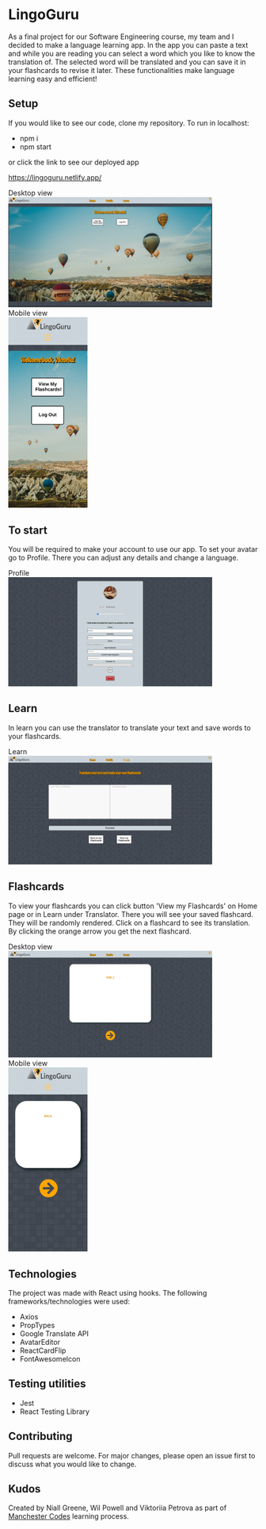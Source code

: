 # LingoGuru

As a final project for our Software Engineering course, my team and I decided to make a language learning app.
In the app you can paste a text and while you are reading you can select a word which you like to know the translation of. The selected word will be translated and you can save it in your flashcards to revise it later.
These functionalities make language learning easy and efficient!

## Setup

If you would like to see our code, clone my repository. To run in localhost:
- npm i
- npm start

or click the link to see our deployed app

https://lingoguru.netlify.app/

<p float="left">
    <div>Desktop view</div>
    <img src="./src/styles/Home.png" width="412" />
    <div>Mobile view</div>
    <img src="./src/styles/Home-mobile.png" width="160" />
</p>

## To start

You will be required to make your account to use our app. To set your avatar go to Profile. There you can adjust any details and change a language.

<div>Profile</div>
<img src="./src/styles/Profile.png" width="412" />

## Learn

In learn you can use the translator to translate your text and save words to your flashcards.
<div>Learn</div>
<img src="./src/styles/Learn.png" width="412" />

## Flashcards

To view your flashcards you can click button 'View my Flashcards' on Home page or in Learn under Translator. There you will see your saved flashcard. They will be randomly rendered. Click on a flashcard to see its translation. By clicking the orange arrow you get the next flashcard.
<p float="left">
    <div>Desktop view</div>
    <img src="./src/styles/Flashcard.png" width="412" />
    <div>Mobile view</div>
    <img src="./src/styles/Flashcard-mobile.png" width="160" />
</p>

## Technologies

The project was made with React using hooks. The following frameworks/technologies were used:

- Axios
- PropTypes
- Google Translate API
- AvatarEditor
- ReactCardFlip
- FontAwesomeIcon

## Testing utilities 

- Jest
- React Testing Library

## Contributing

Pull requests are welcome. For major changes, please open an issue first to discuss what you would like to change.

## Kudos

Created by Niall Greene, Wil Powell and Viktoriia Petrova as part of <a href="https://www.manchestercodes.com" target="_blank">Manchester Codes</a> learning process.
